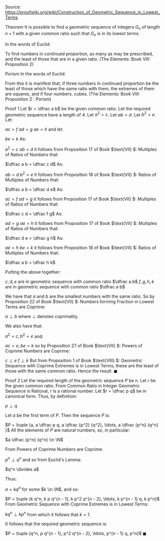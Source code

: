 # 

Source: https://proofwiki.org/wiki/Construction_of_Geometric_Sequence_in_Lowest_Terms



Theorem
It is possible to find a geometric sequence of integers $G_n$ of length $n + 1$ with a given common ratio such that $G_n$ is in its lowest terms.

In the words of Euclid:

To find numbers in continued proportion, as many as may be prescribed, and the least of those that are in a given ratio.
(The Elements: Book $\text{VIII}$: Proposition $2$)


Porism
In the words of Euclid:

From this it is manifest that, if three numbers in continued proportion be the least of those which have the same ratio with them, the extremes of them are squares, and if four numbers, cubes.
(The Elements: Book $\text{VIII}$: Proposition $2$ : Porism)


Proof 1
Let $r = \dfrac a b$ be the given common ratio.
Let the required geometric sequence have a length of $4$.
Let $a^2 = c$.
Let $a b = d$.
Let $b^2 = e$.
Let:

$a c = f$
$a d = g$
$a e = h$
and let:

$b e = k$
As:

$a^2 = c$
$a b = d$
it follows from Proposition $17$ of Book $\text{VII} $: Multiples of Ratios of Numbers that:

$\dfrac a b = \dfrac c d$
As:

$a b = d$
$b^2 = e$
it follows from Proposition $18$ of Book $\text{VII} $: Ratios of Multiples of Numbers that:

$\dfrac a b = \dfrac d e$
As:

$a c = f$
$a d = g$
it follows from Proposition $17$ of Book $\text{VII} $: Multiples of Ratios of Numbers that:

$\dfrac c d = \dfrac f g$
As:

$a d = g$
$a e = h$
it follows from Proposition $17$ of Book $\text{VII} $: Multiples of Ratios of Numbers that:

$\dfrac d e = \dfrac g h$
As:

$a e = h$
$b e = k$
it follows from Proposition $18$ of Book $\text{VII} $: Ratios of Multiples of Numbers that:

$\dfrac a b = \dfrac h k$

Putting the above together:

$c, d, e$ are in geometric sequence with common ratio $\dfrac a b$
$f, g, h, k$ are in geometric sequence with common ratio $\dfrac a b$

We have that $a$ and $b$ are the smallest numbers with the same ratio.
So by Proposition $22$ of Book $\text{VII} $: Numbers forming Fraction in Lowest Terms are Coprime:

$a \perp b$
where $\perp$ denotes coprimality.

We also have that:

$a^2 = c, b^2 = e$
and:

$a c = e, b e = k$
so by Proposition $27$ of Book $\text{VII} $: Powers of Coprime Numbers are Coprime:

$c \perp e$
$f \perp k$
But from Proposition $1$ of Book $\text{VIII} $: Geometric Sequence with Coprime Extremes is in Lowest Terms, these are the least of those with the same common ratio.
Hence the result.
$\blacksquare$


Proof 2
Let the required length of the geometric sequence $P$ be $n$.
Let $r$ be the given common ratio.
From Common Ratio in Integer Geometric Sequence is Rational, $r$ is a rational number.
Let $r = \dfrac p q$ be in canonical form.
Thus, by definition:

$p \perp q$

Let $a$ be the first term of $P$.
Then the sequence $P$ is:

$P = \tuple {a, a \dfrac p q, a \dfrac {p^2} {q^2}, \ldots, a \dfrac {p^n} {q^n} }$
All the elements of $P$ are natural numbers, so, in particular:

$a \dfrac {p^n} {q^n} \in \N$

From Powers of Coprime Numbers are Coprime:

$p^n \perp q^n$
and so from Euclid's Lemma:

$q^n \divides a$

Thus:

$a = k q^n$
for some $k \in \N$, and so:

$P = \tuple {k q^n, k p q^{n - 1}, k p^2 q^{n - 2}, \ldots, k p^{n - 1} q, k p^n}$
From Geometric Sequence with Coprime Extremes is in Lowest Terms:

$k q^n \perp k p^n$
from which it follows that $k = 1$.

It follows that the required geometric sequence is:

$P = \tuple {q^n, p q^{n - 1}, p^2 q^{n - 2}, \ldots, p^{n - 1} q, p^n}$
$\blacksquare$





